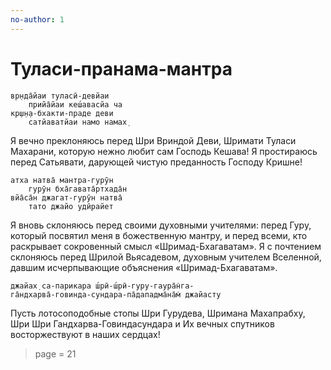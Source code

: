 ```yaml
---
no-author: 1
---
```


# Туласи-пранама-мантра

    вр̣нда̄йаи туласӣ-девйаи
        прийа̄йаи кеш́авасйа ча
    кр̣ш̣н̣а-бхакти-праде деви
        сатйаватйаи намо намах̣

Я вечно преклоняюсь перед Шри Вриндой Деви, Шримати Туласи Махарани, которую нежно любит сам Господь Кешава! Я простираюсь перед Сатьявати, дарующей чистую преданность Господу Кришне!

    атха натва̄ мантра-гурӯн
        гурӯн бха̄гавата̄ртхада̄н
    вйа̄са̄н джагат-гурӯн натва̄
        тато джайо удӣрайет

Я вновь склоняюсь перед своими духовными учителями: перед Гуру, который посвятил меня в божественную мантру, и перед всеми, кто раскрывает сокровенный смысл «Шримад-Бхагаватам». Я с почтением склоняюсь перед Шрилой Вьясадевом, духовным учителем Вселенной, давшим исчерпывающие объяснения «Шримад-Бхагаватам».

    джайах̣ са-парикара ш́рӣ-ш́рӣ-гуру-гаура̄н̇га-
    га̄ндхарва̄-говинда-сундара-па̄дападма̄на̄м̇ джайасту

Пусть лотосоподобные стопы Шри Гурудева, Шримана Махапрабху, Шри Шри Гандхарва-Говиндасундара и Их вечных спутников восторжествуют в наших сердцах!


> page = 21
